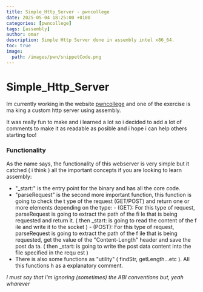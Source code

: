 ```yaml
---
title: Simple_Http_Server - pwncollege
date: 2025-05-04 18:25:00 +0100
categories: [pwncollege]
tags: [assembly]
author: omar 
description: Simple Http Server done in assembly intel x86_64.
toc: true
image:
  path: /images/pwn/snippetCode.png
---
```


# Simple_Http_Server
Im currently working in the website [pwncollege](pwncollege.com) and one of the exercise is ma
king a custom
http server using assembly.

It was really fun to make and i learned a lot so i decided to add a lot of comments to make it
as readable as posible and i hope i can help others starting too!

### Functionality
As the name says, the functionality of this webserver is very simple but it catched ( i think
) all the important concepts if you are looking to learn assembly:

- "_start:" is the entry point for the binary and has all the core code.
-  "parseRequest" is the second more important function, this function is going to check the t
ype of the request (GET/POST) and return one or more elements depending on the type:
        - (GET): For this type of request, parseRequest is going to extract the path of the fi
le that is being requested and return it. ( then _start: is going to read the content of the f
ile and write it to the socket )
        - (POST): For this type of request, parseRequest is going to extract the path of the f
ile that is being requested, get the value of the "Content-Length" header and save the post da
ta. ( then _start: is going to write the post data content into the file specified in the requ
est )
- There is also some functions as "utility" ( findStr, getLength...etc ). All this functions h
as a explanatory comment.

*I must say that i'm ignoring (sometimes) the ABI conventions but, yeah wharever*
